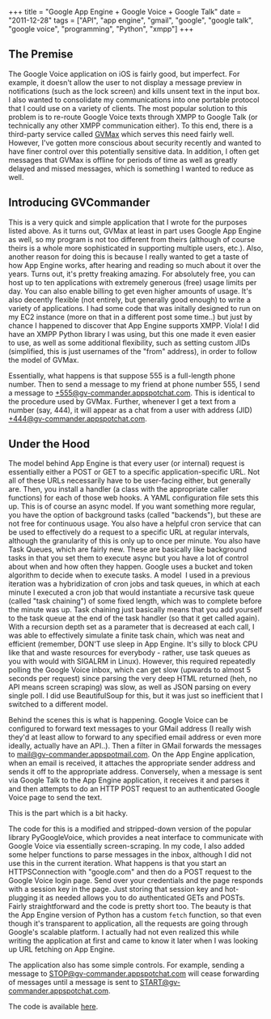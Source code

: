+++
title = "Google App Engine + Google Voice + Google Talk"
date = "2011-12-28"
tags = ["API", "app engine", "gmail", "google", "google talk", "google voice",
"programming", "Python", "xmpp"]
+++
## The Premise

The Google Voice application on iOS is fairly good, but imperfect. For example,
it doesn't allow the user to not display a message preview in
notifications (such as the lock screen) and kills unsent text in the input box.
I also wanted to consolidate my communications into one portable protocol that I
could use on a variety of clients. The most popular solution to this problem is
to re-route Google Voice texts through XMPP to Google Talk (or technically any
other XMPP communication either). To this end, there is a third-party service
called [GVMax](https://www.gvmax.com/) which serves this need fairly well.
However, I've gotten more conscious about security recently and wanted to have
finer control over this potentially sensitive data.  In addition, I often get
messages that GVMax is offline for periods of time as well as greatly delayed
and missed messages, which is something I wanted to reduce as well.

## Introducing GVCommander

This is a very quick and simple application that I wrote for the purposes listed
above. As it turns out, GVMax at least in part uses Google App Engine as well,
so my program is not too different from theirs (although of course theirs is a
whole more sophisticated in supporting multiple users, etc.). Also, another
reason for doing this is because I really wanted to get a taste of how App
Engine works, after hearing and reading so much about it over the years. Turns
out, it's pretty freaking amazing. For absolutely free, you can host up to
ten applications with extremely generous (free) usage limits per day. You can
also enable billing to get even higher amounts of usage. It's also
decently flexible (not entirely, but generally good enough) to write a variety
of applications. I had some code that was initally designed to run on my EC2
instance (more on that in a different post some time..) but just by chance I
happened to discover that App Engine supports XMPP. Viola! I did have an XMPP
Python library I was using, but this one made it even easier to use, as well as
some additional flexibility, such as setting custom JIDs (simplified, this is
just usernames of the "from" address), in order to follow the model of GVMax.

Essentially, what happens is that suppose 555 is a full-length phone number.
Then to send a message to my friend at phone number 555, I send a message to
+555@gv-commander.appspotchat.com. This is identical to the procedure used by
GVMax. Further, whenever I get a text from a number (say, 444), it will appear
as a chat from a user with address (JID) +444@gv-commander.appspotchat.com.

## Under the Hood

The model behind App Engine is that every user (or internal) request is
essentially either a POST or GET to a specific application-specific URL. Not all
of these URLs necessarily have to be user-facing either, but generally are.
Then, you install a handler (a class with the appropriate caller functions) for
each of those web hooks. A YAML configuration file sets this up. This is of
course an async model. If you want something more regular, you have the option
of background tasks (called "backends"), but these are not free for continuous
usage. You also have a helpful cron service that can be used to effectively do a
request to a specific URL at regular intervals, although the granularity of this
is only up to once per minute. You also have Task Queues, which are fairly new.
These are basically like background tasks in that you set them to execute async
but you have a lot of control about when and how often they happen. Google uses
a bucket and token algorithm to decide when to execute tasks. A model  I used in
a previous iteration was a hybridization of cron jobs and task queues, in which
at each minute I executed a cron job that would instantiate a recursive task
queue (called "task chaining") of some fixed length, which was to complete
before the minute was up. Task chaining just basically means that you add
yourself to the task queue at the end of the task handler (so that it get called
again). With a recursion depth set as a parameter that is decreased at each
call, I was able to effectively simulate a finite task chain, which was neat and
efficient (remember, DON'T use sleep in App Engine. It's silly to block CPU like
that and waste resources for everybody - rather, use task queues as you with
would with SIGALRM in Linux). However, this required repeatedly polling the
Google Voice inbox, which can get slow (upwards to almost 5 seconds per request)
since parsing the very deep HTML returned (heh, no API means screen scraping)
was slow, as well as JSON parsing on every single poll. I did use BeautifulSoup
for this, but it was just so inefficient that I switched to a different model.

Behind the scenes this is what is happening. Google Voice can be configured to
forward text messages to your GMail address (I really wish they'd at least
allow to forward to any specified email address or even more ideally, actually
have an API..). Then a filter in GMail forwards the messages to
mail@gv-commander.appspotmail.com. On the App Engine application, when an email
is received, it attaches the appropriate sender address and sends it off to the
appropriate address. Conversely, when a message is sent via Google Talk to the
App Engine application, it receives it and parses it and then attempts to do an
HTTP POST request to an authenticated Google Voice page to send the text.

This is the part which is a bit hacky.

The code for this is a modified and stripped-down version of the popular library
PyGoogleVoice, which provides a neat interface to communicate with Google Voice
via essentially screen-scraping. In my code, I also added some helper functions
to parse messages in the inbox, although I did not use this in the current
iteration. What happens is that you start an HTTPSConnection with "google.com"
and then do a POST request to the Google Voice login page. Send over your
credentials and the page responds with a session key in the page. Just storing
that session key and hot-plugging it as needed allows you to do authenticated
GETs and POSTs. Fairly straightforward and the code is pretty short too. The
beauty is that the App Engine version of Python has a custom ```fetch```
function, so that even though it's transparent to application, all the requests
are going through Google's scalable platform. I actually had not even realized
this while writing the application at first and came to know it later when I was
looking up URL fetching on App Engine.

The application also has some simple controls. For example, sending a message to
STOP@gv-commander.appspotchat.com will cease forwarding of messages until a
message is sent to START@gv-commander.appspotchat.com.

The code is available [here](https://github.com/jrupac/GVCommander).
